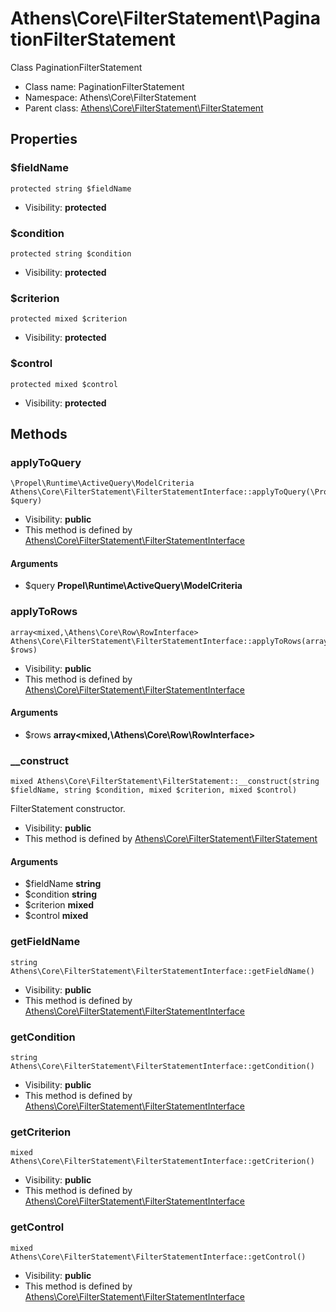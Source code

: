 Athens\Core\FilterStatement\PaginationFilterStatement
===============

Class PaginationFilterStatement




* Class name: PaginationFilterStatement
* Namespace: Athens\Core\FilterStatement
* Parent class: [Athens\Core\FilterStatement\FilterStatement](Athens-Core-FilterStatement-FilterStatement.md)





Properties
----------


### $fieldName

    protected string $fieldName





* Visibility: **protected**


### $condition

    protected string $condition





* Visibility: **protected**


### $criterion

    protected mixed $criterion





* Visibility: **protected**


### $control

    protected mixed $control





* Visibility: **protected**


Methods
-------


### applyToQuery

    \Propel\Runtime\ActiveQuery\ModelCriteria Athens\Core\FilterStatement\FilterStatementInterface::applyToQuery(\Propel\Runtime\ActiveQuery\ModelCriteria $query)





* Visibility: **public**
* This method is defined by [Athens\Core\FilterStatement\FilterStatementInterface](Athens-Core-FilterStatement-FilterStatementInterface.md)


#### Arguments
* $query **Propel\Runtime\ActiveQuery\ModelCriteria**



### applyToRows

    array<mixed,\Athens\Core\Row\RowInterface> Athens\Core\FilterStatement\FilterStatementInterface::applyToRows(array<mixed,\Athens\Core\Row\RowInterface> $rows)





* Visibility: **public**
* This method is defined by [Athens\Core\FilterStatement\FilterStatementInterface](Athens-Core-FilterStatement-FilterStatementInterface.md)


#### Arguments
* $rows **array&lt;mixed,\Athens\Core\Row\RowInterface&gt;**



### __construct

    mixed Athens\Core\FilterStatement\FilterStatement::__construct(string $fieldName, string $condition, mixed $criterion, mixed $control)

FilterStatement constructor.



* Visibility: **public**
* This method is defined by [Athens\Core\FilterStatement\FilterStatement](Athens-Core-FilterStatement-FilterStatement.md)


#### Arguments
* $fieldName **string**
* $condition **string**
* $criterion **mixed**
* $control **mixed**



### getFieldName

    string Athens\Core\FilterStatement\FilterStatementInterface::getFieldName()





* Visibility: **public**
* This method is defined by [Athens\Core\FilterStatement\FilterStatementInterface](Athens-Core-FilterStatement-FilterStatementInterface.md)




### getCondition

    string Athens\Core\FilterStatement\FilterStatementInterface::getCondition()





* Visibility: **public**
* This method is defined by [Athens\Core\FilterStatement\FilterStatementInterface](Athens-Core-FilterStatement-FilterStatementInterface.md)




### getCriterion

    mixed Athens\Core\FilterStatement\FilterStatementInterface::getCriterion()





* Visibility: **public**
* This method is defined by [Athens\Core\FilterStatement\FilterStatementInterface](Athens-Core-FilterStatement-FilterStatementInterface.md)




### getControl

    mixed Athens\Core\FilterStatement\FilterStatementInterface::getControl()





* Visibility: **public**
* This method is defined by [Athens\Core\FilterStatement\FilterStatementInterface](Athens-Core-FilterStatement-FilterStatementInterface.md)



